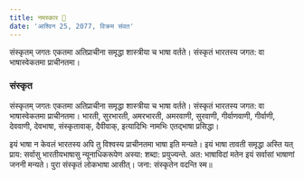 ```yaml
---
title: नमस्कार 👏
date: 'आश्विन 25, 2077, विक्रम संवत'
---
```


संस्कृतम् जगतः एकतमा अतिप्राचीना समृद्धा शास्त्रीया च भाषा वर्तते। संस्कृतं भारतस्य जगत: वा भाषास्वेकतमा‌ प्राचीनतमा।
<!-- more -->

### संस्कृत
संस्कृतम् जगतः एकतमा अतिप्राचीना समृद्धा शास्त्रीया च भाषा वर्तते। संस्कृतं भारतस्य जगत: वा भाषास्वेकतमा‌ प्राचीनतमा। भारती, सुरभारती, अमरभारती, अमरवाणी, सुरवाणी, गीर्वाणवाणी, गीर्वाणी, देववाणी, देवभाषा, संस्कृतावाक्, दैवीवाक्, इत्यादिभिः नामभिः एतद्भाषा प्रसिद्धा।

इयं भाषा न केवलं भारतस्‍य अपि तु विश्वस्य प्राचीनतमा भाषा इति मन्यते। इयं भाषा तावती समृद्धा अस्ति यत् प्राय: सर्वासु भारतीयभाषासु न्‍यूनाधिकरूपेण अस्‍या: शब्‍दा: प्रयुज्‍यन्‍ते. अत: भाषाविदां मतेन इयं सर्वासां भाषाणां जननी मन्‍यते। पुरा संस्कृतं लोकभाषा आसीत्‌। जना: संस्कृतेन वदन्ति स्म॥